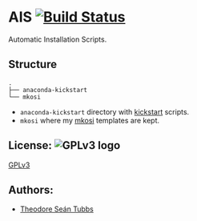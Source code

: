 # AIS [![Build Status](https://travis-ci.org/AdrianKoshka/AIS.svg?branch=master)](https://travis-ci.org/AdrianKoshka/AIS)
Automatic Installation Scripts.

## Structure

```
.
├── anaconda-kickstart
└── mkosi
```

- `anaconda-kickstart` directory with [kickstart](https://access.redhat.com/documentation/en-US/Red_Hat_Enterprise_Linux/7/html/Installation_Guide/sect-kickstart-syntax.html) scripts.
- `mkosi` where my [mkosi](http://0pointer.net/blog/mkosi-a-tool-for-generating-os-images.html) templates are kept.

## License: ![GPLv3 logo](https://www.gnu.org/graphics/gplv3-127x51.png)

[GPLv3](LICENSE)

## Authors:

- [Theodore Seán Tubbs](https://github.com/AdrianKoshka)
